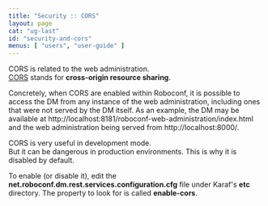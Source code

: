 ```yaml
---
title: "Security :: CORS"
layout: page
cat: "ug-last"
id: "security-and-cors"
menus: [ "users", "user-guide" ]
---
```


CORS is related to the web administration.  
[CORS](https://en.wikipedia.org/wiki/Cross-origin_resource_sharing) stands for **cross-origin resource sharing**.

Concretely, when CORS are enabled within Roboconf, it is possible to access the DM from any instance of the
web administration, including ones that were not served by the DM itself. As an example, the DM may be available
at http://localhost:8181/roboconf-web-administration/index.html and the web administration being served from
http://localhost:8000/.

CORS is very useful in development mode.  
But it can be dangerous in production environments. This is why it is disabled by default.

To enable (or disable it), edit the **net.roboconf.dm.rest.services.configuration.cfg** file
under Karaf's **etc** directory. The property to look for is called **enable-cors**.
